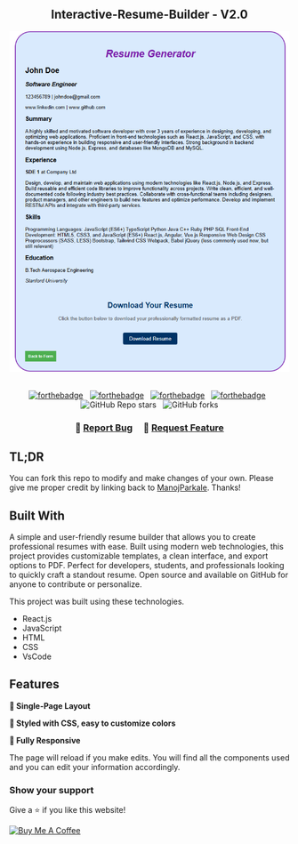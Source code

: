<h2 align="center">
Interactive-Resume-Builder - V2.0 <br/>
</h2>
<div align="center">
  <img alt="Demo" src="./resume-builder-img.png" />
</div>

<br/>

<center>
  
[![forthebadge](https://forthebadge.com/images/badges/made-with-react.svg)](https://forthebadge.com) &nbsp;
[![forthebadge](https://forthebadge.com/images/badges/made-with-javascript.svg)](https://forthebadge.com) &nbsp;
[![forthebadge](https://forthebadge.com/images/badges/made-with-html.svg)](https://forthebadge.com) &nbsp;
[![forthebadge](https://forthebadge.com/images/badges/made-with-css.svg)](https://forthebadge.com) &nbsp;
![GitHub Repo stars](https://img.shields.io/github/stars/ManojParkale/Snake-Game?color=red&logo=github&style=for-the-badge) &nbsp;
![GitHub forks](https://img.shields.io/github/forks/ManojParkale/Snake-Game?color=red&logo=github&style=for-the-badge)

</center>

<h3 align="center">
    🔹
    <a href="https://github.com/ManojParkale/Interactive-Resume-Builder/issues">Report Bug</a> &nbsp; &nbsp;
    🔹
    <a href="https://github.com/ManojParkale/Interactive-Resume-Builder/issues">Request Feature</a>
</h3>

## TL;DR

You can fork this repo to modify and make changes of your own. Please give me proper credit by linking back to [ManojParkale](https://github.com/ManojParkale/Interactive-Resume-Builder). Thanks!

## Built With

A simple and user-friendly resume builder that allows you to create professional resumes with ease. Built using modern web technologies, this project provides customizable templates, a clean interface, and export options to PDF. Perfect for developers, students, and professionals looking to quickly craft a standout resume. Open source and available on GitHub for anyone to contribute or personalize.<br/>

This project was built using these technologies.

- React.js
- JavaScript
- HTML
- CSS
- VsCode

## Features

**📖   Single-Page Layout**

**🎨 Styled with CSS, easy to customize colors**

**📱 Fully Responsive**

The page will reload if you make edits.
You will find all the components used and you can edit your information accordingly.

### Show your support

Give a ⭐ if you like this website!

<a href="https://www.buymeacoffee.com/ManojParkale" target="_blank"><img src="https://cdn.buymeacoffee.com/buttons/v2/default-violet.png" alt="Buy Me A Coffee" height= "60px" width= "217px" ></a>
